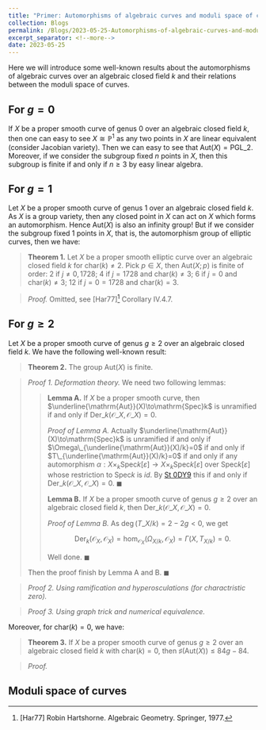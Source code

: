 ```yaml
---
title: "Primer: Automorphisms of algebraic curves and moduli space of curves"
collection: Blogs
permalink: /Blogs/2023-05-25-Automorphisms-of-algebraic-curves-and-moduli-space-of-curves
excerpt_separator: <!--more-->
date: 2023-05-25
---
```

Here we will introduce some well-known results about the automorphisms of algebraic curves over an algebraic closed field $k$ and their relations between the moduli space of curves.
<!--more-->

## For $g=0$
If $X$ be a proper smooth curve of genus $0$ over an algebraic closed field $k$, then one can easy to see $X\cong\mathbb{P}^1$ as any two points in $X$ are linear equivalent (consider Jacobian variety). Then we can easy to see that $\mathrm{Aut}(X)=\mathrm{PGL}\_2$. Moreover, if we consider the subgroup fixed $n$ points in $X$, then this subgroup is finite if and only if $n\geq 3$ by easy linear algebra.

## For $g=1$
Let $X$ be a proper smooth curve of genus $1$ over an algebraic closed field $k$. As $X$ is a group variety, then any closed point in $X$ can act on $X$ which forms an automorphism. Hence $\mathrm{Aut}(X)$ is also an infinity group! But if we consider the subgroup fixed $1$ points in $X$, that is, the automorphism group of elliptic curves, then we have:

> **Theorem 1.** Let $X$ be a proper smooth elliptic curve over an algebraic closed field $k$ for $\mathrm{char}(k)\neq 2$. Pick $p\in X$, then $\mathrm{Aut}(X;p)$ is finite of order: $2$ if $j\neq 0,1728$; $4$ if $j=1728$ and $\mathrm{char}(k)\neq 3$; $6$ if $j=0$ and $\mathrm{char}(k)\neq 3$; $12$ if $j=0=1728$ and $\mathrm{char}(k)=3$.

> *Proof.* Omitted, see [Har77][^1] Corollary IV.4.7.

## For $g\geq 2$
Let $X$ be a proper smooth curve of genus $g\geq 2$ over an algebraic closed field $k$. We have the following well-known result:

> **Theorem 2.** The group $\mathrm{Aut}(X)$ is finite.

> *Proof 1. Deformation theory.* We need two following lemmas:
>
>> **Lemma A.** If $X$ be a proper smooth curve, then $\underline{\mathrm{Aut}}(X)\to\mathrm{Spec}k$ is unramified if and only if $\mathrm{Der}\_k(\mathscr{O}\_X,\mathscr{O}\_X)=0$.
>> 
>> *Proof of Lemma A.* Actually $\underline{\mathrm{Aut}}(X)\to\mathrm{Spec}k$ is unramified if and only if $\Omega\_{\underline{\mathrm{Aut}}(X)/k}=0$ if and only if $T\_{\underline{\mathrm{Aut}}(X)/k}=0$ if and only if any automorphism $\alpha:X\times_k\mathrm{Spec}k[\varepsilon]\to X\times_k\mathrm{Spec}k[\varepsilon]$ over $\mathrm{Spec}k[\varepsilon]$ whose restriction to $\mathrm{Spec}k$ is $id$. By [St 0DY9](https://stacks.math.columbia.edu/tag/0DY9) this if and only if $\mathrm{Der}\_k(\mathscr{O}\_X,\mathscr{O}\_X)=0$. $\blacksquare$
>>
>> **Lemma B.** If $X$ be a proper smooth curve of genus $g\geq 2$ over an algebraic closed field $k$, then $\mathrm{Der}\_k(\mathscr{O}\_X,\mathscr{O}\_X)=0$.
>> 
>> *Proof of Lemma B.* As $\deg (T\_{X/k})=2-2g<0$, we get 
>> 
>> $$
>> \mathrm{Der}_k(\mathscr{O}_X,\mathscr{O}_X)=\hom_{\mathscr{O}_X}(\Omega_{X/k},\mathscr{O}_X)=\Gamma(X,T_{X/k})=0.
>> $$
>> 
>> Well done. $\blacksquare$
>
> Then the proof finish by Lemma A and B. $\blacksquare$

> *Proof 2. Using ramification and hyperosculations (for charactristic zero).*

> *Proof 3. Using graph trick and numerical equivalence.*

Moreover, for $\mathrm{char}(k)=0$, we have:

> **Theorem 3.** If $X$ be a proper smooth curve of genus $g\geq 2$ over an algebraic closed field $k$ with $\mathrm{char}(k)=0$, then $\sharp(\mathrm{Aut}(X))\leq 84g − 84$.

> *Proof.*

## Moduli space of curves


[^1]: [Har77] Robin Hartshorne. Algebraic Geometry. Springer, 1977.

